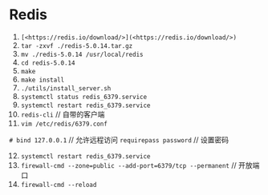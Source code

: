 # Redis

1. `[<https://redis.io/download/>](<https://redis.io/download/>)`
2. `tar -zxvf ./redis-5.0.14.tar.gz`
3. `mv ./redis-5.0.14 /usr/local/redis`
4. `cd redis-5.0.14`
5. `make`
6. `make install`
7. `./utils/install_server.sh`
8. `systemctl status redis_6379.service`
9. `systemctl restart redis_6379.service`
10. `redis-cli` // 自带的客户端
11. `vim /etc/redis/6379.conf`

`# bind 127.0.0.1` // 允许远程访问 `requirepass password` // 设置密码

12. `systemctl restart redis_6379.service`
13. `firewall-cmd --zone=public --add-port=6379/tcp --permanent` // 开放端口
14. `firewall-cmd --reload`

